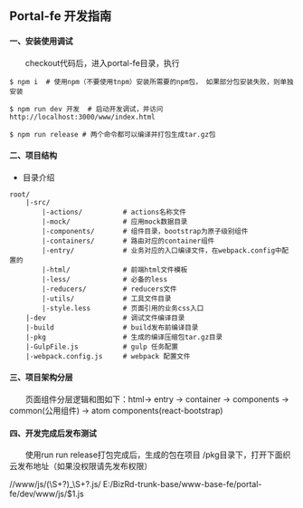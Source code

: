 ﻿
## Portal-fe 开发指南

#### 一、安装使用调试

&emsp;&emsp;checkout代码后，进入portal-fe目录，执行

```
$ npm i  # 使用npm（不要使用tnpm）安装所需要的npm包， 如果部分包安装失败，则单独安装

$ npm run dev 开发  # 启动开发调试，并访问 http://localhost:3000/www/index.html

$ npm run release # 两个命令都可以编译并打包生成tar.gz包

```

#### 二、项目结构

- 目录介绍

```
root/
    |-src/
        |-actions/          # actions名称文件
        |-mock/             # 应用mock数据目录
        |-components/       # 组件目录，bootstrap为原子级别组件
        |-containers/       # 路由对应的container组件
        |-entry/            # 业务对应的入口编译文件，在webpack.config中配置的
        |-html/             # 前端html文件模板
        |-less/             # 必备的less
        |-reducers/         # reducers文件
        |-utils/            # 工具文件目录
        |-style.less        # 页面引用的业务css入口
    |-dev                   # 调试文件编译目录
    |-build                 # build发布前编译目录
    |-pkg                   # 生成的编译压缩包tar.gz目录
    |-GulpFile.js           # gulp 任务配置
    |-webpack.config.js     # webpack 配置文件
```

#### 三、项目架构分层

&emsp;&emsp;页面组件分层逻辑和图如下：html-> entry -> container -> components -> common(公用组件) -> atom components(react-bootstrap)

#### 四、开发完成后发布测试

&emsp;&emsp;使用run run release打包完成后，生成的包在项目 /pkg目录下，打开下面织云发布地址（如果没权限请先发布权限）

/\/www\/js\/(\S+?)\_\S+?\.js/  E:/BizRd-trunk-base/www-base-fe/portal-fe/dev/www/js/$1.js


